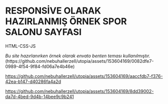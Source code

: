 



<h1>RESPONSİVE OLARAK HAZIRLANMIŞ ÖRNEK SPOR SALONU SAYFASI</h1>
<p>HTML-CSS-JS</p>
<i>Bu site hazırlanırken örnek olarak envato benten teması kullanılmıştır.</i>
(https://github.com/nebuhallerzell/utopia/assets/153604169/0082dfe7-0989-4f54-9f84-fd06a7e4b46e)


https://github.com/nebuhallerzell/utopia/assets/153604169/aaccfdb7-f376-42ea-b147-d40286fa4a2d


https://github.com/nebuhallerzell/utopia/assets/153604169/8dd39002-da7d-4bed-9d4b-14bee9c9b241
